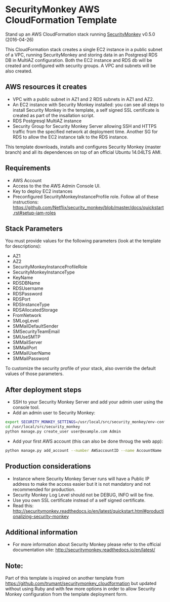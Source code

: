 # SecurityMonkey AWS CloudFormation Template

Stand up an AWS CloudFormation stack running [SecurityMonkey](https://github.com/Netflix/security_monkey) v0.5.0 (2016-04-26)

This CloudFormation stack creates a single EC2 instance in a public subnet of a VPC, running SecurityMonkey and storing data in an Postgresql RDS DB in MultiAZ configuration. Both the EC2 instance and RDS db will be created and configured with security groups. A VPC and subnets will be also created.

## AWS resources it creates
- VPC with a public subnet in AZ1 and 2 RDS subnets in AZ1 and AZ2.
- An EC2 instance with Security Monkey installed: you can see all steps to install Security Monkey in the template, a self signed SSL certificate is created as part of the insallation script.
- RDS Postgresql MultiAZ instance
- Security Group for Security Monkey Server allowing SSH and HTTPS traffic from the specified network at deployment time. Another SG for RDS to allow the EC2 instance talk to the RDS instance.


This template downloads, installs and configures Security Monkey (master branch) and all its dependences on top of an official Ubuntu 14.04LTS AMI.

## Requirements

- AWS Account
- Access to the the AWS Admin Console UI.
- Key to deploy EC2 instances
- Preconfigured SecurityMonkeyInstanceProfile role. Follow all of these instructions: https://github.com/Netflix/security_monkey/blob/master/docs/quickstart.rst#setup-iam-roles

## Stack Parameters

You must provide values for the following parameters (look at the template for descriptions):

- AZ1
- AZ2
- SecurityMonkeyInstanceProfileRole
- SecurityMonkeyInstanceType
- KeyName
- RDSDBName
- RDSUsername
- RDSPassword
- RDSPort
- RDSInstanceType
- RDSAllocatedStorage
- FromNetwork
- SMLogLevel
- SMMailDefaultSender
- SMSecurityTeamEmail
- SMUseSMTP
- SMMailServer
- SMMailPort
- SMMailUserName
- SMMailPassword

To customize the security profile of your stack, also override the default values of those parameters.

## After deployment steps

- SSH to your Security Monkey Server and add your admin user using the console tool.
- Add an admin user to Security Monkey:
```bash
export SECURITY_MONKEY_SETTINGS=/usr/local/src/security_monkey/env-config/config-deploy.py
cd /usr/local/src/security_monkey
python manage.py create_user user@example.com Admin
```
- Add your first AWS account (this can also be done throug the web app):
```bash
python manage.py add_account --number AWSaccountID --name AccountName
```

## Production considerations

- Instance where Security Monkey Server runs will have a Public IP address to make the access easier but it is not mandatory and not recommended for production.
- Security Monkey Log Level should not be DEBUG, INFO will be fine.
- Use you own SSL certificate instead of a self signed certificate.
- Read this: http://securitymonkey.readthedocs.io/en/latest/quickstart.html#productionalizing-security-monkey


## Additional information
- For more information about Security Monkey please refer to the official documentation site: http://securitymonkey.readthedocs.io/en/latest/

## Note:
Part of this template is inspired on another template from https://github.com/trumant/securitymonkey_cloudformation but updated without using Ruby and with few more options in order to allow Security Monkey configuration from the template deployment form.
